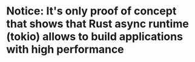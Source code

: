 # Notice: It's only proof of concept that shows that Rust async runtime (tokio) allows to build applications with high performance 
